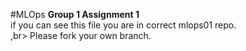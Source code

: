 #MLOps
**Group 1 Assignment 1**<br>
if you can see this file you are in correct mlops01 repo.<br>,br>
Please fork your own branch.
